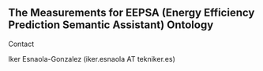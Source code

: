 ## The Measurements for EEPSA (Energy Efficiency Prediction Semantic Assistant) Ontology

Contact

Iker Esnaola-Gonzalez (iker.esnaola AT tekniker.es)
